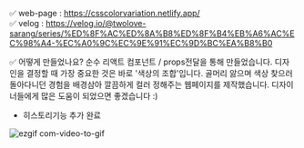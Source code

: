 ✅ web-page : https://csscolorvariation.netlify.app/ <br/>
✅ velog : https://velog.io/@twolove-sarang/series/%ED%8F%AC%ED%8A%B8%ED%8F%B4%EB%A6%AC%EC%98%A4-%EC%A0%9C%EC%9E%91%EC%9D%BC%EA%B8%B0

✅ 어떻게 만들었나요?
순수 리액트 컴포넌트 / props전달을 통해 만들었습니다.
디자인을 결정할 때 가장 중요한 것은 바로 '색상의 조합'입니다.
골머리 앓으며 색상 찾으러 돌아다니던 경험을 배경삼아
깔끔하게 컬러 정해주는 웹페이지를 제작했습니다.
디자이너들에게 많은 도움이 되었으면 좋겠습니다 :)

- 히스토리기능 추가 완료


![ezgif com-video-to-gif](https://user-images.githubusercontent.com/113573974/221332869-7702c2ce-c1c2-4ad2-8267-f3a46f2301b5.gif)
